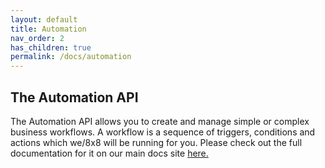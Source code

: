 ```yaml
---
layout: default
title: Automation
nav_order: 2
has_children: true
permalink: /docs/automation
---
```


## The Automation API

The Automation API allows you to create and manage simple or complex business workflows. A workflow is a sequence of triggers, conditions and actions which we/8x8 will be running for you.
Please check out the full documentation for it on our main docs site [here.](https://developer.8x8.com/connect/reference/getting-started-with-automation-api)

